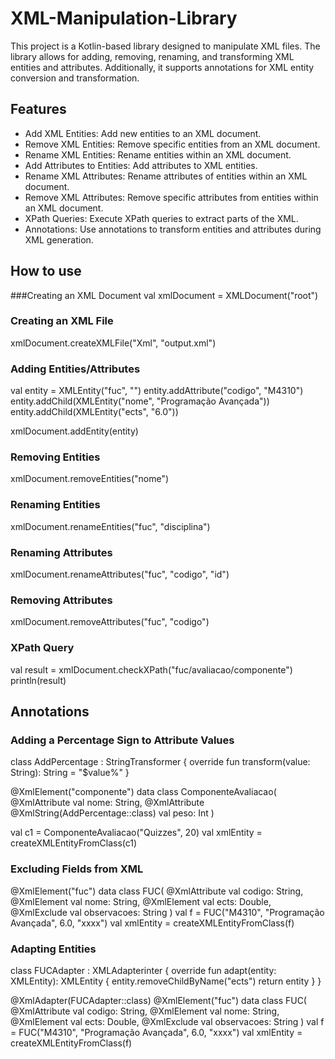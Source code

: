 # XML-Manipulation-Library
This project is a Kotlin-based library designed to manipulate XML files. 
The library allows for adding, removing, renaming, and transforming XML entities and attributes. Additionally, it supports annotations for XML entity conversion and transformation.

## Features
- Add XML Entities: Add new entities to an XML document.
- Remove XML Entities: Remove specific entities from an XML document.
- Rename XML Entities: Rename entities within an XML document.
- Add Attributes to Entities: Add attributes to XML entities.
- Rename XML Attributes: Rename attributes of entities within an XML document.
- Remove XML Attributes: Remove specific attributes from entities within an XML document.
- XPath Queries: Execute XPath queries to extract parts of the XML.
- Annotations: Use annotations to transform entities and attributes during XML generation.

## How to use

###Creating an XML Document
val xmlDocument = XMLDocument("root")

### Creating an XML File
xmlDocument.createXMLFile("Xml", "output.xml")

### Adding Entities/Attributes
val entity = XMLEntity("fuc", "")
entity.addAttribute("codigo", "M4310")
entity.addChild(XMLEntity("nome", "Programação Avançada"))
entity.addChild(XMLEntity("ects", "6.0"))

xmlDocument.addEntity(entity)

### Removing Entities
xmlDocument.removeEntities("nome")

### Renaming Entities
xmlDocument.renameEntities("fuc", "disciplina")

### Renaming Attributes
xmlDocument.renameAttributes("fuc", "codigo", "id")

### Removing Attributes
xmlDocument.removeAttributes("fuc", "codigo")

### XPath Query
val result = xmlDocument.checkXPath("fuc/avaliacao/componente")
println(result)

## Annotations

### Adding a Percentage Sign to Attribute Values
class AddPercentage : StringTransformer {
    override fun transform(value: String): String = "$value%"
}

@XmlElement("componente")
data class ComponenteAvaliacao(
    @XmlAttribute val nome: String,
    @XmlAttribute @XmlString(AddPercentage::class) val peso: Int
)

val c1 = ComponenteAvaliacao("Quizzes", 20)
val xmlEntity = createXMLEntityFromClass(c1)

### Excluding Fields from XML
@XmlElement("fuc")
data class FUC(
    @XmlAttribute val codigo: String,
    @XmlElement val nome: String,
    @XmlElement val ects: Double,
    @XmlExclude val observacoes: String
)
val f = FUC("M4310", "Programação Avançada", 6.0, "xxxx")
val xmlEntity = createXMLEntityFromClass(f)

### Adapting Entities
class FUCAdapter : XMLAdapterinter {
    override fun adapt(entity: XMLEntity): XMLEntity {
        entity.removeChildByName("ects")
        return entity
    }
}

@XmlAdapter(FUCAdapter::class)
@XmlElement("fuc")
data class FUC(
    @XmlAttribute val codigo: String,
    @XmlElement val nome: String,
    @XmlElement val ects: Double,
    @XmlExclude val observacoes: String
)
val f = FUC("M4310", "Programação Avançada", 6.0, "xxxx")
val xmlEntity = createXMLEntityFromClass(f)

